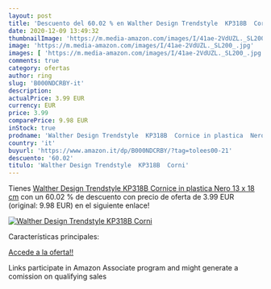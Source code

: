 ```yaml
---
layout: post
title: 'Descuento del 60.02 % en Walther Design Trendstyle  KP318B  Corni'
date: 2020-12-09 13:49:32
thumbnailImage: 'https://m.media-amazon.com/images/I/41ae-2VdUZL._SL200_.jpg'
image: 'https://m.media-amazon.com/images/I/41ae-2VdUZL._SL200_.jpg'
images: [ 'https://m.media-amazon.com/images/I/41ae-2VdUZL._SL200_.jpg' ]
comments: true
category: ofertas
author: ring
slug: 'B000NDCRBY-it'
description:
actualPrice: 3.99 EUR
currency: EUR
price: 3.99
comparePrice: 9.98 EUR
inStock: true
prodname: 'Walther Design Trendstyle  KP318B  Cornice in plastica  Nero  13 x 18 cm'
country: 'it'
buyurl: 'https://www.amazon.it/dp/B000NDCRBY/?tag=tolees00-21'
descuento: '60.02'
titulo: 'Walther Design Trendstyle  KP318B  Corni'
---
```


Tienes [Walther Design Trendstyle  KP318B  Cornice in plastica  Nero  13 x 18 cm](https://www.amazon.it/dp/B000NDCRBY/?tag=tolees00-21) con un 60.02 % de descuento con precio de oferta de 3.99 EUR (original: 9.98 EUR) en el siguiente enlace!

[![Walther Design Trendstyle  KP318B  Corni](https://m.media-amazon.com/images/I/41ae-2VdUZL._SL200_.jpg)](https://www.amazon.it/dp/B000NDCRBY/?tag=tolees00-21)

Características principales:


[Accede a la oferta!!](https://www.amazon.it/dp/B000NDCRBY/?tag=tolees00-21)

Links participate in Amazon Associate program and might generate a comission on qualifying sales


